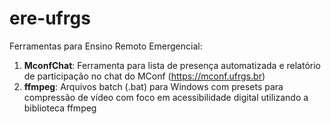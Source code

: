 # ere-ufrgs
Ferramentas para Ensino Remoto Emergencial:

1) **MconfChat**: Ferramenta para lista de presença automatizada e relatório de participação no chat do MConf (https://mconf.ufrgs.br)
2) **ffmpeg**: Arquivos batch (.bat) para Windows com presets para compressão de vídeo com foco em acessibilidade digital utilizando a biblioteca ffmpeg
